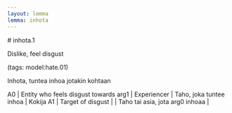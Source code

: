 ```yaml
---
layout: lemma
lemma: inhota
---
```


<div class="sense">
# <span class="sensename">inhota.1</span>

<span class="description">Dislike, feel disgust</span>

(tags: model:hate.01)

<span class="description">Inhota, tuntea inhoa jotakin kohtaan</span>

A0 | Entity who feels disgust towards arg1 | Experiencer | Taho, joka tuntee inhoa | Kokija
A1 | Target of disgust |   | Taho tai asia, jota arg0 inhoaa  |  

</div>

